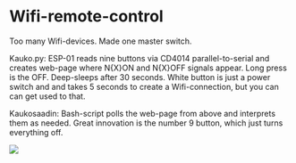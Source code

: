 # Wifi-remote-control
Too many Wifi-devices. Made one master switch.

Kauko.py: ESP-01 reads nine buttons via CD4014 parallel-to-serial and creates web-page
where N{X}ON and N{X}OFF signals appear. Long press is the OFF. Deep-sleeps after 30 seconds.
White button is just a power switch and and takes 5 seconds to create a Wifi-connection,
but you can can get used to that.

Kaukosaadin: Bash-script polls the web-page from above and interprets them as needed.
Great innovation is the number 9 button, which just turns everything off.

<img src=säädin.py>
